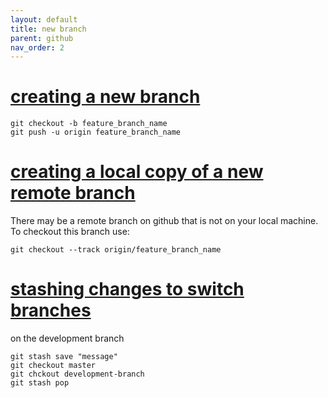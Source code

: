 ```yaml
---
layout: default
title: new branch
parent: github
nav_order: 2
---
```


# [creating a new branch](https://www.freecodecamp.org/forum/t/push-a-new-local-branch-to-a-remote-git-repository-and-track-it-too/13222)

```
git checkout -b feature_branch_name
git push -u origin feature_branch_name
```

# [creating a local copy of a new remote branch](https://www.git-tower.com/learn/git/faq/checkout-remote-branch)

There may be a remote branch on github that is not on your local machine.
To checkout this branch use:  

```
git checkout --track origin/feature_branch_name
```

# [stashing changes to switch branches](http://www.codeblocq.com/2016/02/Stash-your-changes-before-switching-branch/)  

on the development branch  
```
git stash save "message"  
git checkout master   
git chckout development-branch   
git stash pop  
```
